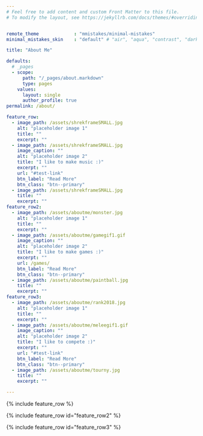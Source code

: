 ```yaml
---
# Feel free to add content and custom Front Matter to this file.
# To modify the layout, see https://jekyllrb.com/docs/themes/#overriding-theme-defaults


remote_theme             : "mmistakes/minimal-mistakes"
minimal_mistakes_skin    : "default" # "air", "aqua", "contrast", "dark", "dirt", "neon", "mint", "plum", "sunrise"

title: "About Me"

defaults:
  # _pages
  - scope:
      path: "/_pages/about.markdown"
      type: pages
    values:
      layout: single
      author_profile: true
permalink: /about/

feature_row:
  - image_path: /assets/shrekframeSMALL.jpg
    alt: "placeholder image 1"
    title: ""
    excerpt: ""
  - image_path: /assets/shrekframeSMALL.jpg
    image_caption: ""
    alt: "placeholder image 2"
    title: "I like to make music :)"
    excerpt: ""
    url: "#test-link"
    btn_label: "Read More"
    btn_class: "btn--primary"
  - image_path: /assets/shrekframeSMALL.jpg
    title: ""
    excerpt: ""
feature_row2:
  - image_path: /assets/aboutme/monster.jpg
    alt: "placeholder image 1"
    title: ""
    excerpt: ""
  - image_path: /assets/aboutme/gamegif1.gif
    image_caption: ""
    alt: "placeholder image 2"
    title: "I like to make games :)"
    excerpt: ""
    url: /games/
    btn_label: "Read More"
    btn_class: "btn--primary"
  - image_path: /assets/aboutme/paintball.jpg
    title: ""
    excerpt: ""
feature_row3:
  - image_path: /assets/aboutme/rank2018.jpg
    alt: "placeholder image 1"
    title: ""
    excerpt: ""
  - image_path: /assets/aboutme/meleegif1.gif
    image_caption: ""
    alt: "placeholder image 2"
    title: "I like to compete :)"
    excerpt: ""
    url: "#test-link"
    btn_label: "Read More"
    btn_class: "btn--primary"
  - image_path: /assets/aboutme/tourny.jpg
    title: ""
    excerpt: ""

---
```


{% include feature_row %}

{% include feature_row id="feature_row2" %}

{% include feature_row id="feature_row3" %}